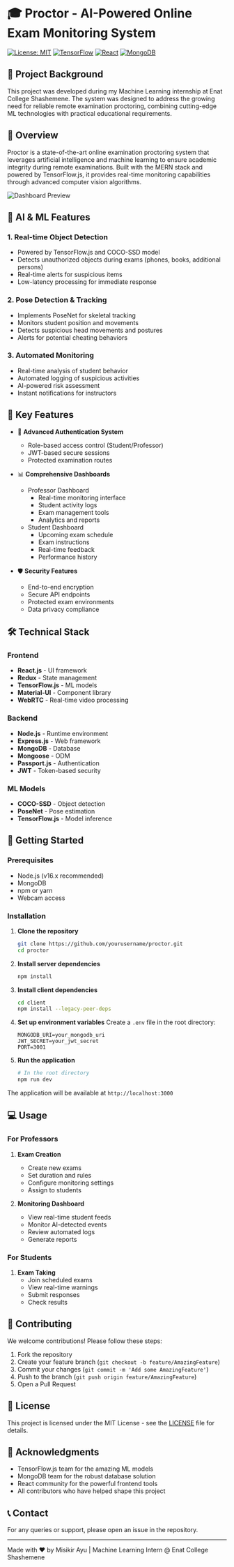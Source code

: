 # 🎓 Proctor - AI-Powered Online Exam Monitoring System

[![License: MIT](https://img.shields.io/badge/License-MIT-yellow.svg)](https://opensource.org/licenses/MIT)
[![TensorFlow](https://img.shields.io/badge/TensorFlow-%23FF6F00.svg?style=flat&logo=TensorFlow&logoColor=white)](https://www.tensorflow.org/)
[![React](https://img.shields.io/badge/React-20232A?style=flat&logo=react&logoColor=61DAFB)](https://reactjs.org/)
[![MongoDB](https://img.shields.io/badge/MongoDB-4EA94B?style=flat&logo=mongodb&logoColor=white)](https://www.mongodb.com/)

## 🎯 Project Background

This project was developed during my Machine Learning internship at Enat College Shashemene. The system was designed to address the growing need for reliable remote examination proctoring, combining cutting-edge ML technologies with practical educational requirements.

## 🚀 Overview

Proctor is a state-of-the-art online examination proctoring system that leverages artificial intelligence and machine learning to ensure academic integrity during remote examinations. Built with the MERN stack and powered by TensorFlow.js, it provides real-time monitoring capabilities through advanced computer vision algorithms.

![Dashboard Preview](dashboard.png)

## 🤖 AI & ML Features

### 1. Real-time Object Detection
- Powered by TensorFlow.js and COCO-SSD model
- Detects unauthorized objects during exams (phones, books, additional persons)
- Real-time alerts for suspicious items
- Low-latency processing for immediate response

### 2. Pose Detection & Tracking
- Implements PoseNet for skeletal tracking
- Monitors student position and movements
- Detects suspicious head movements and postures
- Alerts for potential cheating behaviors

### 3. Automated Monitoring
- Real-time analysis of student behavior
- Automated logging of suspicious activities
- AI-powered risk assessment
- Instant notifications for instructors

## 🎯 Key Features

- 🔐 **Advanced Authentication System**
  - Role-based access control (Student/Professor)
  - JWT-based secure sessions
  - Protected examination routes

- 📊 **Comprehensive Dashboards**
  - Professor Dashboard
    - Real-time monitoring interface
    - Student activity logs
    - Exam management tools
    - Analytics and reports
  - Student Dashboard
    - Upcoming exam schedule
    - Exam instructions
    - Real-time feedback
    - Performance history

- 🛡️ **Security Features**
  - End-to-end encryption
  - Secure API endpoints
  - Protected exam environments
  - Data privacy compliance

## 🛠️ Technical Stack

### Frontend
- **React.js** - UI framework
- **Redux** - State management
- **TensorFlow.js** - ML models
- **Material-UI** - Component library
- **WebRTC** - Real-time video processing

### Backend
- **Node.js** - Runtime environment
- **Express.js** - Web framework
- **MongoDB** - Database
- **Mongoose** - ODM
- **Passport.js** - Authentication
- **JWT** - Token-based security

### ML Models
- **COCO-SSD** - Object detection
- **PoseNet** - Pose estimation
- **TensorFlow.js** - Model inference

## 🚀 Getting Started

### Prerequisites
- Node.js (v16.x recommended)
- MongoDB
- npm or yarn
- Webcam access

### Installation

1. **Clone the repository**
   ```bash
   git clone https://github.com/yourusername/proctor.git
   cd proctor
   ```

2. **Install server dependencies**
   ```bash
   npm install
   ```

3. **Install client dependencies**
   ```bash
   cd client
   npm install --legacy-peer-deps
   ```

4. **Set up environment variables**
   Create a `.env` file in the root directory:
   ```
   MONGODB_URI=your_mongodb_uri
   JWT_SECRET=your_jwt_secret
   PORT=3001
   ```

5. **Run the application**
   ```bash
   # In the root directory
   npm run dev
   ```

The application will be available at `http://localhost:3000`

## 💻 Usage

### For Professors
1. **Exam Creation**
   - Create new exams
   - Set duration and rules
   - Configure monitoring settings
   - Assign to students

2. **Monitoring Dashboard**
   - View real-time student feeds
   - Monitor AI-detected events
   - Review automated logs
   - Generate reports

### For Students
1. **Exam Taking**
   - Join scheduled exams
   - View real-time warnings
   - Submit responses
   - Check results

## 🤝 Contributing

We welcome contributions! Please follow these steps:

1. Fork the repository
2. Create your feature branch (`git checkout -b feature/AmazingFeature`)
3. Commit your changes (`git commit -m 'Add some AmazingFeature'`)
4. Push to the branch (`git push origin feature/AmazingFeature`)
5. Open a Pull Request

## 📝 License

This project is licensed under the MIT License - see the [LICENSE](LICENSE) file for details.

## 🙏 Acknowledgments

- TensorFlow.js team for the amazing ML models
- MongoDB team for the robust database solution
- React community for the powerful frontend tools
- All contributors who have helped shape this project

## 📞 Contact

For any queries or support, please open an issue in the repository.

---

Made with ❤️ by Misikir Ayu | Machine Learning Intern @ Enat College Shashemene 